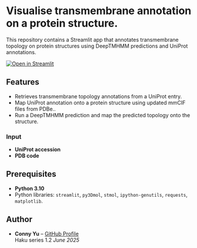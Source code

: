# Visualise transmembrane annotation on a protein structure.

This repository contains a Streamlit app that annotates transmembrane topology on protein structures using DeepTMHMM predictions and UniProt annotations.

[![Open in Streamlit](https://static.streamlit.io/badges/streamlit_badge_black_white.svg)](https://tm-annotations.streamlit.app/)

## Features

- Retrieves transmembrane topology annotations from a UniProt entry.
- Map UniProt annotation onto a protein structure using updated mmCIF files from PDBe..
- Run a DeepTMHMM prediction and map the predicted topology onto the structure.
  
### Input
- **UniProt accession**
- **PDB code**

## Prerequisites

- **Python 3.10**
- Python libraries: `streamlit`, `py3Dmol`, `stmol`, `ipython-genutils`, `requests`, `matplotlib`.
    
## Author

- **Conny Yu** – [GitHub Profile](https://github.com/connyyu)  
  Haku series 1.2 _June 2025_
